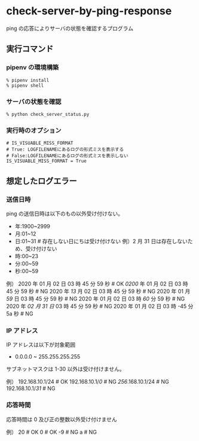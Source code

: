 # check-server-by-ping-response

ping の応答によりサーバの状態を確認するプログラム

## 実行コマンド

### pipenv の環境構築

```
% pipenv install
% pipenv shell
```

### サーバの状態を確認

```
% python check_server_status.py
```

### 実行時のオプション

```
# IS_VISUABLE_MISS_FORMAT
# True: LOGFILENAMEにあるログの形式ミスを表示する
# False:LOGFILENAMEにあるログの形式ミスを表示しない
IS_VISUABLE_MISS_FORMAT = True
```

## 想定したログエラー

### 送信日時

ping の送信日時は以下のもの以外受け付けない。

- 年:1900~2999
- 月:01~12
- 日:01~31 # 存在しない日にちは受け付けない 例）2 月 31 日は存在しないため、受け付けない
- 時:00~23
- 分:00~59
- 秒:00~59

例）
2020 年 01 月 02 日 03 時 45 分 59 秒 # OK
_0200_ 年 01 月 02 日 03 時 45 分 59 秒 # NG
2020 年 _13_ 月 02 日 03 時 45 分 59 秒 # NG
2020 年 01 月 _59_ 日 03 時 45 分 59 秒 # NG
2020 年 01 月 02 日 03 時 _60_ 分 59 秒 # NG
2020 年 _02 月 31 日_ 03 時 45 分 59 秒 # NG
2020 年 01 月 02 日 03 時 -45 分 5a 秒 # NG

### IP アドレス

IP アドレスは以下が対象範囲

- 0.0.0.0 ~ 255.255.255.255

サブネットマスクは 1-30 以外は受け付けません。

例）
192.168.10.1/24 # OK
192.168.10.1/_0_ # NG
_256_.168.10.1/24 # NG
192.168.10.1/_31_ # NG

### 応答時間

応答時間は 0 及び正の整数以外受け付けません

例）
20 # OK
0 # OK
-9 # NG
a # NG
